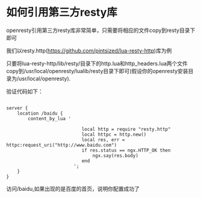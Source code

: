 # 如何引用第三方resty库

openresty引用第三方resty库非常简单，只需要将相应的文件copy到resty目录下即可

我们以resty.http(https://github.com/pintsized/lua-resty-http)库为例

只要将lua-resty-http/lib/resty/目录下的http.lua和http_headers.lua两个文件copy到/usr/local/openresty/lualib/resty目录下即可(假设你的openresty安装目录为/usr/local/openresty).

验证代码如下：

```

server {
    location /baidu {
        content_by_lua '

                            local http = require "resty.http"
                            local httpc = http.new()
                            local res, err = httpc:request_uri("http://www.baidu.com")
                            if res.status == ngx.HTTP_OK then
                                ngx.say(res.body)
                            end
                         ';
    }
}
```
访问/baidu,如果出现的是百度的首页，说明你配置成功了

